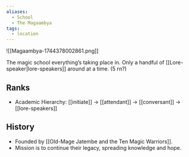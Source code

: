 ```yaml
---
aliases:
  - School
  - The Magaambya
tags:
  - location
---
```

![[Magaambya-1744378002861.png]]

The magic school everything’s taking place in.
Only a handful of [[Lore-speaker|lore-speakers]] around at a time. (5 rn?)  
## Ranks
- Academic Hierarchy: [[initiate]] → [[attendant]] → [[conversant]] → [[lore-speakers]]
## History
- Founded by [[Old-Mage Jatembe and the Ten Magic Warriors]].
- Mission is to continue their legacy, spreading knowledge and hope.